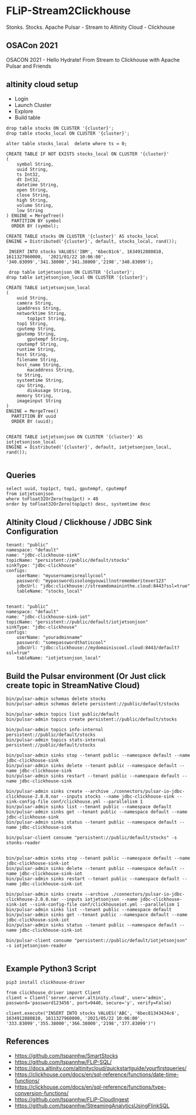 # FLiP-Stream2Clickhouse

Stonks. Stocks.   Apache Pulsar - Stream to Altinity Cloud - Clickhouse

## OSACon 2021

OSACON 2021 - Hello Hydrate! From Stream to Clickhouse with Apache Pulsar and Friends


## altinity cloud setup

* Login
* Launch Cluster
* Explore
* Build table


```
drop table stocks ON CLUSTER '{cluster}';
drop table stocks_local ON CLUSTER '{cluster}';

alter table stocks_local  delete where ts = 0;

CREATE TABLE IF NOT EXISTS stocks_local ON CLUSTER '{cluster}'
(
    symbol String, 
    uuid String,
    ts Int32,
    dt Int32,
    datetime String,
    open String, 
    close String,
    high String,
    volume String,
    low String
) ENGINE = MergeTree()
  PARTITION BY symbol
  ORDER BY (symbol);
  
CREATE TABLE stocks ON CLUSTER '{cluster}' AS stocks_local
ENGINE = Distributed('{cluster}', default, stocks_local, rand());

 INSERT INTO stocks VALUES('IBM', '6bec81c6', 1634912880810, 1611327960000,  '2021/01/22 10:06:00', '340.83099','341.38000','341.38000','2198','340.83099');
 
 drop table iotjetsonjson ON CLUSTER '{cluster}';
drop table iotjetsonjson_local ON CLUSTER '{cluster}';

CREATE TABLE iotjetsonjson_local
(
	uuid String, 
	camera String,
	ipaddress String,  
	networktime String, 
        top1pct String, 
	top1 String, 
	cputemp String, 
	gputemp String,
        gputempf String,
	cputempf String, 
	runtime String,
	host String,
	filename String,  
	host_name String, 
        macaddress String, 
	te String, 
	systemtime String,
	cpu String,
        diskusage String,
	memory String, 
	imageinput String
)
ENGINE = MergeTree()
  PARTITION BY uuid
  ORDER BY (uuid);
  
  
CREATE TABLE iotjetsonjson ON CLUSTER '{cluster}' AS iotjetsonjson_local
ENGINE = Distributed('{cluster}', default, iotjetsonjson_local, rand());


```

## Queries

```
select uuid, top1pct, top1, gputempf, cputempf
from iotjetsonjson
where toFloat32OrZero(top1pct) > 40
order by toFloat32OrZero(top1pct) desc, systemtime desc
```

## Altinity Cloud / Clickhouse / JDBC Sink Configuration

```
tenant: "public"
namespace: "default"
name: "jdbc-clickhouse-sink"
topicName: "persistent://public/default/stocks"
sinkType: "jdbc-clickhouse"
configs:
    userName: "myusernameisreallycool"
    password: "mypasswordissolongyouwillnotrememberitever123"
    jdbcUrl: "jdbc:clickhouse://streamdomaininthe.cloud:8443?ssl=true"
    tableName: "stocks_local"
    
    
tenant: "public"
namespace: "default"
name: "jdbc-clickhouse-sink-iot"
topicName: "persistent://public/default/iotjetsonjson"
sinkType: "jdbc-clickhouse"
configs:
    userName: "youradminname"
    password: "somepasswordthatiscool"
    jdbcUrl: "jdbc:clickhouse://mydomainiscool.cloud:8443/default?ssl=true"
    tableName: "iotjetsonjson_local"

```

## Build the Pulsar environment (Or Just click create topic in StreamNative Cloud)

```
bin/pulsar-admin schemas delete stocks
bin/pulsar-admin schemas delete persistent://public/default/stocks

bin/pulsar-admin topics list public/default
bin/pulsar-admin topics create persistent://public/default/stocks

bin/pulsar-admin topics info-internal persistent://public/default/stocks
bin/pulsar-admin topics stats-internal persistent://public/default/stocks

bin/pulsar-admin sinks stop --tenant public --namespace default --name jdbc-clickhouse-sink
bin/pulsar-admin sinks delete --tenant public --namespace default --name jdbc-clickhouse-sink
bin/pulsar-admin sinks restart --tenant public --namespace default --name jdbc-clickhouse-sink

bin/pulsar-admin sinks create --archive ./connectors/pulsar-io-jdbc-clickhouse-2.8.0.nar --inputs stocks --name jdbc-clickhouse-sink --sink-config-file conf/clickhouse.yml --parallelism 1
bin/pulsar-admin sinks list --tenant public --namespace default
bin/pulsar-admin sinks get --tenant public --namespace default --name jdbc-clickhouse-sink
bin/pulsar-admin sinks status --tenant public --namespace default --name jdbc-clickhouse-sink

bin/pulsar-client consume "persistent://public/default/stocks" -s stonks-reader


bin/pulsar-admin sinks stop --tenant public --namespace default --name jdbc-clickhouse-sink-iot
bin/pulsar-admin sinks delete --tenant public --namespace default --name jdbc-clickhouse-sink-iot
bin/pulsar-admin sinks restart --tenant public --namespace default --name jdbc-clickhouse-sink-iot

bin/pulsar-admin sinks create --archive ./connectors/pulsar-io-jdbc-clickhouse-2.8.0.nar --inputs iotjetsonjson --name jdbc-clickhouse-sink-iot --sink-config-file conf/clickhouseiot.yml --parallelism 1
bin/pulsar-admin sinks list --tenant public --namespace default
bin/pulsar-admin sinks get --tenant public --namespace default --name jdbc-clickhouse-sink-iot
bin/pulsar-admin sinks status --tenant public --namespace default --name jdbc-clickhouse-sink-iot

bin/pulsar-client consume "persistent://public/default/iotjetsonjson" -s iotjetsonjson-reader


```
## Example Python3 Script

```
pip3 install clickhouse-driver

from clickhouse_driver import Client
client = Client('server.server.altinity.cloud', user='admin', password='password123456', port=9440, secure='y', verify=False)

client.execute("INSERT INTO stocks VALUES('ABC', '6bec81343434c6', 1634912880810, 1611327960000, '2021/05/22 10:06:00', '333.83099','355.38000','366.38000','2198','377.83099')")

```

## References

* https://github.com/tspannhw/SmartStocks
* https://github.com/tspannhw/FLiP-SQL/
* https://docs.altinity.com/altinitycloud/quickstartguide/yourfirstqueries/
* https://clickhouse.com/docs/en/sql-reference/functions/date-time-functions/
* https://clickhouse.com/docs/en/sql-reference/functions/type-conversion-functions/
* https://github.com/tspannhw/FLiP-CloudIngest
* https://github.com/tspannhw/StreamingAnalyticsUsingFlinkSQL

